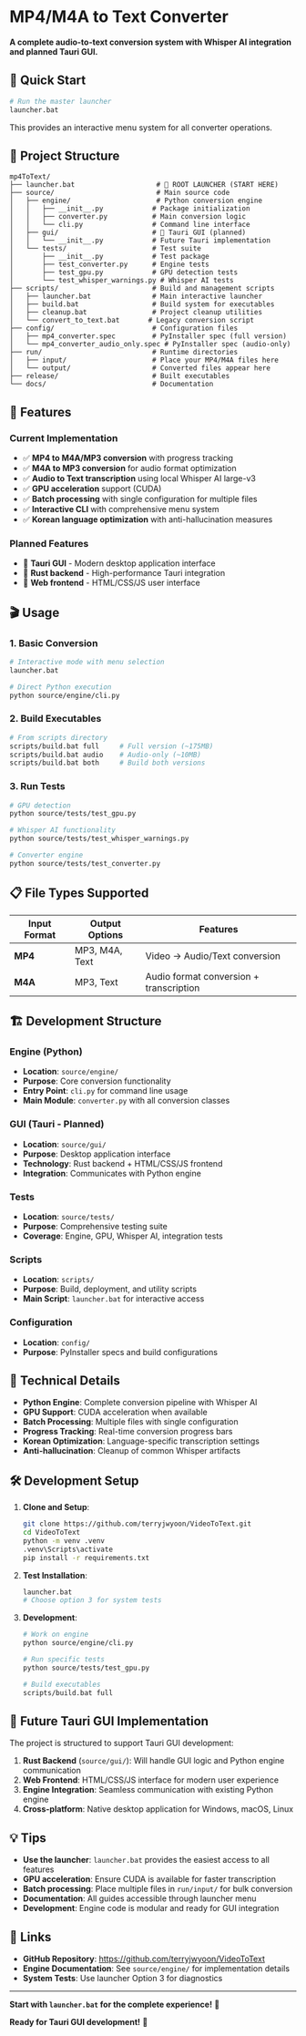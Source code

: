 # MP4/M4A to Text Converter

**A complete audio-to-text conversion system with Whisper AI integration and planned Tauri GUI.**

## 🚀 Quick Start

```bash
# Run the master launcher
launcher.bat
```

This provides an interactive menu system for all converter operations.

## 📁 Project Structure

```
mp4ToText/
├── launcher.bat                    # 🎯 ROOT LAUNCHER (START HERE)
├── source/                         # Main source code
│   ├── engine/                     # Python conversion engine
│   │   ├── __init__.py            # Package initialization
│   │   ├── converter.py           # Main conversion logic
│   │   └── cli.py                 # Command line interface
│   ├── gui/                       # 🔮 Tauri GUI (planned)
│   │   └── __init__.py            # Future Tauri implementation
│   └── tests/                     # Test suite
│       ├── __init__.py            # Test package
│       ├── test_converter.py      # Engine tests
│       ├── test_gpu.py            # GPU detection tests
│       └── test_whisper_warnings.py # Whisper AI tests
├── scripts/                       # Build and management scripts
│   ├── launcher.bat               # Main interactive launcher
│   ├── build.bat                  # Build system for executables
│   ├── cleanup.bat                # Project cleanup utilities
│   └── convert_to_text.bat       # Legacy conversion script
├── config/                        # Configuration files
│   ├── mp4_converter.spec         # PyInstaller spec (full version)
│   └── mp4_converter_audio_only.spec # PyInstaller spec (audio-only)
├── run/                           # Runtime directories
│   ├── input/                     # Place your MP4/M4A files here
│   └── output/                    # Converted files appear here
├── release/                       # Built executables
└── docs/                          # Documentation
```

## 🎯 Features

### Current Implementation
- ✅ **MP4 to M4A/MP3 conversion** with progress tracking
- ✅ **M4A to MP3 conversion** for audio format optimization
- ✅ **Audio to Text transcription** using local Whisper AI large-v3
- ✅ **GPU acceleration** support (CUDA)
- ✅ **Batch processing** with single configuration for multiple files
- ✅ **Interactive CLI** with comprehensive menu system
- ✅ **Korean language optimization** with anti-hallucination measures

### Planned Features
- 🔮 **Tauri GUI** - Modern desktop application interface
- 🔮 **Rust backend** - High-performance Tauri integration
- 🔮 **Web frontend** - HTML/CSS/JS user interface

## 🎬 Usage

### 1. Basic Conversion
```bash
# Interactive mode with menu selection
launcher.bat

# Direct Python execution
python source/engine/cli.py
```

### 2. Build Executables
```bash
# From scripts directory
scripts/build.bat full     # Full version (~175MB)
scripts/build.bat audio    # Audio-only (~10MB)  
scripts/build.bat both     # Build both versions
```

### 3. Run Tests
```bash
# GPU detection
python source/tests/test_gpu.py

# Whisper AI functionality
python source/tests/test_whisper_warnings.py

# Converter engine
python source/tests/test_converter.py
```

## 📋 File Types Supported

| Input Format | Output Options | Features |
|-------------|----------------|----------|
| **MP4** | MP3, M4A, Text | Video → Audio/Text conversion |
| **M4A** | MP3, Text | Audio format conversion + transcription |

## 🏗️ Development Structure

### Engine (Python)
- **Location**: `source/engine/`
- **Purpose**: Core conversion functionality
- **Entry Point**: `cli.py` for command line usage
- **Main Module**: `converter.py` with all conversion classes

### GUI (Tauri - Planned)
- **Location**: `source/gui/`
- **Purpose**: Desktop application interface
- **Technology**: Rust backend + HTML/CSS/JS frontend
- **Integration**: Communicates with Python engine

### Tests
- **Location**: `source/tests/`
- **Purpose**: Comprehensive testing suite
- **Coverage**: Engine, GPU, Whisper AI, integration tests

### Scripts
- **Location**: `scripts/`
- **Purpose**: Build, deployment, and utility scripts
- **Main Script**: `launcher.bat` for interactive access

### Configuration
- **Location**: `config/`
- **Purpose**: PyInstaller specs and build configurations

## 🔧 Technical Details

- **Python Engine**: Complete conversion pipeline with Whisper AI
- **GPU Support**: CUDA acceleration when available
- **Batch Processing**: Multiple files with single configuration
- **Progress Tracking**: Real-time conversion progress bars
- **Korean Optimization**: Language-specific transcription settings
- **Anti-hallucination**: Cleanup of common Whisper artifacts

## 🛠️ Development Setup

1. **Clone and Setup**:
   ```bash
   git clone https://github.com/terryjwyoon/VideoToText.git
   cd VideoToText
   python -m venv .venv
   .venv\Scripts\activate
   pip install -r requirements.txt
   ```

2. **Test Installation**:
   ```bash
   launcher.bat
   # Choose option 3 for system tests
   ```

3. **Development**:
   ```bash
   # Work on engine
   python source/engine/cli.py
   
   # Run specific tests
   python source/tests/test_gpu.py
   
   # Build executables
   scripts/build.bat full
   ```

## 🔮 Future Tauri GUI Implementation

The project is structured to support Tauri GUI development:

1. **Rust Backend** (`source/gui/`): Will handle GUI logic and Python engine communication
2. **Web Frontend**: HTML/CSS/JS interface for modern user experience  
3. **Engine Integration**: Seamless communication with existing Python engine
4. **Cross-platform**: Native desktop application for Windows, macOS, Linux

## 💡 Tips

- **Use the launcher**: `launcher.bat` provides the easiest access to all features
- **GPU acceleration**: Ensure CUDA is available for faster transcription
- **Batch processing**: Place multiple files in `run/input/` for bulk conversion
- **Documentation**: All guides accessible through launcher menu
- **Development**: Engine code is modular and ready for GUI integration

## 🔗 Links

- **GitHub Repository**: https://github.com/terryjwyoon/VideoToText
- **Engine Documentation**: See `source/engine/` for implementation details
- **System Tests**: Use launcher Option 3 for diagnostics

---

**Start with `launcher.bat` for the complete experience!** 🚀

**Ready for Tauri GUI development!** 🔮